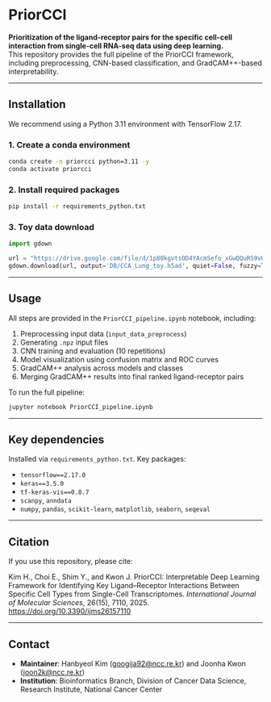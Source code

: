 # PriorCCI

**Prioritization of the ligand-receptor pairs for the specific cell-cell interaction from single-cell RNA-seq data using deep learning.**  
This repository provides the full pipeline of the PriorCCI framework, including preprocessing, CNN-based classification, and GradCAM++-based interpretability.

---

## Installation

We recommend using a Python 3.11 environment with TensorFlow 2.17.

### 1. Create a conda environment
```bash
conda create -n priorcci python=3.11 -y
conda activate priorcci
```

### 2. Install required packages
```bash
pip install -r requirements_python.txt
```

### 3. Toy data download
```python
import gdown

url = "https://drive.google.com/file/d/1p80kgvtsOD4YAcmSefo_xGwQQuRS9vUr/view?usp=drive_link"
gdown.download(url, output='DB/CCA_Lung_toy.h5ad', quiet=False, fuzzy=True)
```
---

## Usage

All steps are provided in the `PriorCCI_pipeline.ipynb` notebook, including:

1. Preprocessing input data (`input_data_preprocess`)
2. Generating `.npz` input files
3. CNN training and evaluation (10 repetitions)
4. Model visualization using confusion matrix and ROC curves
5. GradCAM++ analysis across models and classes
6. Merging GradCAM++ results into final ranked ligand-receptor pairs

To run the full pipeline:

```bash
jupyter notebook PriorCCI_pipeline.ipynb
```
---

## Key dependencies

Installed via `requirements_python.txt`. Key packages:

- `tensorflow==2.17.0`
- `keras==3.5.0`
- `tf-keras-vis==0.8.7`
- `scanpy`, `anndata`
- `numpy`, `pandas`, `scikit-learn`, `matplotlib`, `seaborn`, `seqeval`

---

## Citation

If you use this repository, please cite:

Kim H., Choi E., Shim Y., and Kwon J.
PriorCCI: Interpretable Deep Learning Framework for Identifying Key Ligand–Receptor Interactions Between Specific Cell Types from Single-Cell Transcriptomes.
*International Journal of Molecular Sciences*, 26(15), 7110, 2025. https://doi.org/10.3390/ijms26157110

---

## Contact

- **Maintainer**: Hanbyeol Kim (googija92@ncc.re.kr) and Joonha Kwon (joon2k@ncc.re.kr)
- **Institution**: Bioinformatics Branch, Division of Cancer Data Science, Research Institute, National Cancer Center

